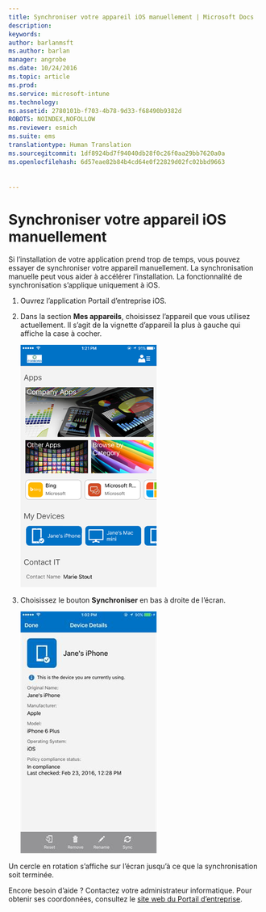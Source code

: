 ```yaml
---
title: Synchroniser votre appareil iOS manuellement | Microsoft Docs
description: 
keywords: 
author: barlanmsft
ms.author: barlan
manager: angrobe
ms.date: 10/24/2016
ms.topic: article
ms.prod: 
ms.service: microsoft-intune
ms.technology: 
ms.assetid: 2780101b-f703-4b78-9d33-f68490b9382d
ROBOTS: NOINDEX,NOFOLLOW
ms.reviewer: esmich
ms.suite: ems
translationtype: Human Translation
ms.sourcegitcommit: 1df8924bd7f94040db28f0c26f0aa29bb7620a0a
ms.openlocfilehash: 6d57eae82b84b4cd64e0f22829d02fc02bbd9663


---
```



# <a name="sync-your-ios-device-manually"></a>Synchroniser votre appareil iOS manuellement

Si l’installation de votre application prend trop de temps, vous pouvez essayer de synchroniser votre appareil manuellement. La synchronisation manuelle peut vous aider à accélérer l’installation. La fonctionnalité de synchronisation s’applique uniquement à iOS.

1. Ouvrez l’application Portail d’entreprise iOS.

2. Dans la section **Mes appareils**, choisissez l’appareil que vous utilisez actuellement. Il s’agit de la vignette d’appareil la plus à gauche qui affiche la case à cocher.

    ![Écran de l’appareil avec la section Mes appareils](./media/ios-sync-1-comp-portal-apps.png)

3.  Choisissez le bouton **Synchroniser** en bas à droite de l’écran.

    ![Détails de l’appareil avec le bouton Synchroniser](./media/ios-sync-2-sync-button.png)

Un cercle en rotation s’affiche sur l’écran jusqu’à ce que la synchronisation soit terminée.

Encore besoin d’aide ? Contactez votre administrateur informatique. Pour obtenir ses coordonnées, consultez le [site web du Portail d’entreprise](http://portal.manage.microsoft.com).



<!--HONumber=Dec16_HO3-->


